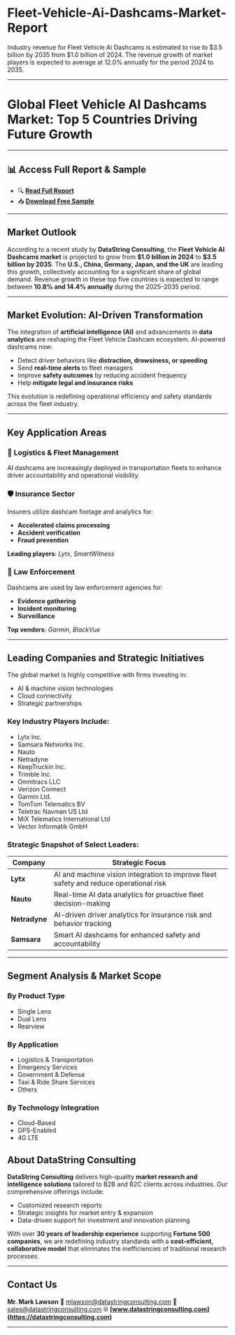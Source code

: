 # Fleet-Vehicle-Ai-Dashcams-Market-Report

Industry revenue for Fleet Vehicle Ai Dashcams is estimated to rise to $3.5 billion by 2035 from $1.0 billion of 2024. The revenue growth of market players is expected to average at 12.0% annually for the period 2024 to 2035.


---

# **Global Fleet Vehicle AI Dashcams Market: Top 5 Countries Driving Future Growth**

---

## 📊 **Access Full Report & Sample**

* 🔍 [**Read Full Report**](https://datastringconsulting.com/industry-analysis/fleet-vehicle-ai-dashcams-market-research-report)
* 📥 [**Download Free Sample**](https://datastringconsulting.com/downloadsample/fleet-vehicle-ai-dashcams-market-research-report)

---

## **Market Outlook**

According to a recent study by **DataString Consulting**, the **Fleet Vehicle AI Dashcams market** is projected to grow from **\$1.0 billion in 2024** to **\$3.5 billion by 2035**. The **U.S., China, Germany, Japan, and the UK** are leading this growth, collectively accounting for a significant share of global demand. Revenue growth in these top five countries is expected to range between **10.8% and 14.4% annually** during the 2025–2035 period.

---

## **Market Evolution: AI-Driven Transformation**

The integration of **artificial intelligence (AI)** and advancements in **data analytics** are reshaping the Fleet Vehicle Dashcam ecosystem. AI-powered dashcams now:

* Detect driver behaviors like **distraction, drowsiness, or speeding**
* Send **real-time alerts** to fleet managers
* Improve **safety outcomes** by reducing accident frequency
* Help **mitigate legal and insurance risks**

This evolution is redefining operational efficiency and safety standards across the fleet industry.

---

## **Key Application Areas**

### 🚚 **Logistics & Fleet Management**

AI dashcams are increasingly deployed in transportation fleets to enhance driver accountability and operational visibility.

### 🛡️ **Insurance Sector**

Insurers utilize dashcam footage and analytics for:

* **Accelerated claims processing**
* **Accident verification**
* **Fraud prevention**

**Leading players**: *Lytx*, *SmartWitness*

### 👮 **Law Enforcement**

Dashcams are used by law enforcement agencies for:

* **Evidence gathering**
* **Incident monitoring**
* **Surveillance**

**Top vendors**: *Garmin*, *BlackVue*

---

## **Leading Companies and Strategic Initiatives**

The global market is highly competitive with firms investing in:

* AI & machine vision technologies
* Cloud connectivity
* Strategic partnerships

### **Key Industry Players Include**:

* Lytx Inc.
* Samsara Networks Inc.
* Nauto
* Netradyne
* KeepTruckin Inc.
* Trimble Inc.
* Omnitracs LLC
* Verizon Connect
* Garmin Ltd.
* TomTom Telematics BV
* Teletrac Navman US Ltd
* MiX Telematics International Ltd
* Vector Informatik GmbH

### **Strategic Snapshot of Select Leaders**:

| **Company**   | **Strategic Focus**                                                                   |
| ------------- | ------------------------------------------------------------------------------------- |
| **Lytx**      | AI and machine vision integration to improve fleet safety and reduce operational risk |
| **Nauto**     | Real-time AI data analytics for proactive fleet decision-making                       |
| **Netradyne** | AI-driven driver analytics for insurance risk and behavior tracking                   |
| **Samsara**   | Smart AI dashcams for enhanced safety and accountability                              |

---

## **Segment Analysis & Market Scope**

### **By Product Type**

* Single Lens
* Dual Lens
* Rearview

### **By Application**

* Logistics & Transportation
* Emergency Services
* Government & Defense
* Taxi & Ride Share Services
* Others

### **By Technology Integration**

* Cloud-Based
* GPS-Enabled
* 4G LTE



## **About DataString Consulting**

**DataString Consulting** delivers high-quality **market research and intelligence solutions** tailored to B2B and B2C clients across industries. Our comprehensive offerings include:

* Customized research reports
* Strategic insights for market entry & expansion
* Data-driven support for investment and innovation planning

With over **30 years of leadership experience** supporting **Fortune 500 companies**, we are redefining industry standards with a **cost-efficient, collaborative model** that eliminates the inefficiencies of traditional research processes.

---

## **Contact Us**

**Mr. Mark Lawson**
📧 [mlawson@datastringconsulting.com](mailto:mlawson@datastringconsulting.com)
📧 [sales@datastringconsulting.com](mailto:sales@datastringconsulting.com)
🌐 **[www.datastringconsulting.com](https://datastringconsulting.com)**

---

